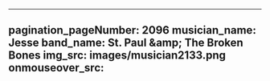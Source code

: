 ------
pagination_pageNumber: 2096
musician_name: Jesse
band_name: St. Paul &amp;amp; The Broken Bones
img_src: images/musician2133.png
onmouseover_src: 
------